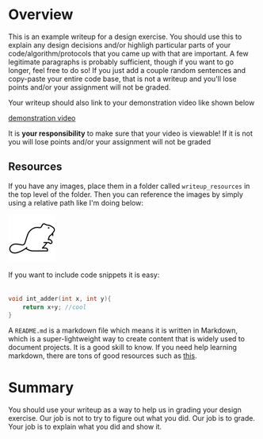 # Overview

This is an example writeup for a design exercise.  You should use this to explain any design decisions and/or highligh particular parts of your code/algorithm/protocols that you came up with that are important.  A few legitimate paragraphs is probably sufficient, though if you want to go longer, feel free to do so!  If you just add a couple random sentences and copy-paste your entire code base, that is not a writeup and you'll lose points and/or your assignment will not be graded.

Your writeup should also link to your demonstration video like shown below

[demonstration video](https://www.youtube.com/watch?v=GqoFyI8VGLg)

It is **your responsibility** to make sure that your video is viewable! If it is not you will lose points and/or your assignment will not be graded

## Resources

If you have any images, place them in a folder called `writeup_resources` in the top level of the folder. Then you can reference the images by simply using a relative path like I'm doing below:

![An example test image](./writeup_resources/beaver.jpg)

If you want to include code snippets it is easy:

```cpp

void int_adder(int x, int y){
    return x+y; //cool
}
```

A `README.md` is a markdown file which means it is written in Markdown, which is a super-lightweight way to create content that is widely used to document projects. It is a good skill to know.  If you need help learning markdown, there are tons of good resources such as [this](https://www.markdownguide.org/getting-started/).

# Summary

You should use your writeup as a way to help us in grading your design exercise. Our job is not to try to figure out what you did. Our job is to grade. Your job is to explain what you did and show it. 




